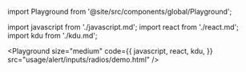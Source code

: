 import Playground from '@site/src/components/global/Playground';

import javascript from './javascript.md';
import react from './react.md';
import kdu from './kdu.md';

<Playground
  size="medium"
  code={{
    javascript,
    react,
    kdu,
  }}
  src="usage/alert/inputs/radios/demo.html"
/>
